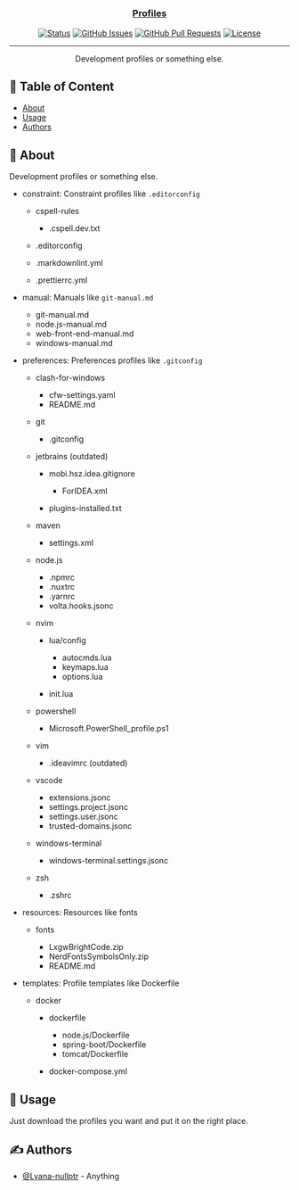 <h1 align="center">
  <a href="https://github.com/Lyana-nullptr/profiles" rel="noopener">
</h1>

<h3 align="center">Profiles</h3>

<div align="center">

[![Status](https://img.shields.io/badge/status-active-success.svg)](.)
[![GitHub Issues](https://img.shields.io/github/issues/Lyana-nullptr/profiles.svg)](https://github.com/Lyana-nullptr/profiles/issues)
[![GitHub Pull Requests](https://img.shields.io/github/issues-pr/Lyana-nullptr/profiles.svg)](https://github.com/Lyana-nullptr/profiles/pulls)
[![License](https://img.shields.io/badge/license-MIT-blue.svg)](/LICENSE)

</div>

---

<p align="center"> Development profiles or something else.
    <br>
</p>

## 📝 Table of Content

- [About](#about)
- [Usage](#usage)
- [Authors](#authors)

## 🧐 About <a name="about"></a>

Development profiles or something else.

- constraint: Constraint profiles like `.editorconfig`

  - cspell-rules

    - .cspell.dev.txt

  - .editorconfig
  - .markdownlint.yml
  - .prettierrc.yml

- manual: Manuals like `git-manual.md`

  - git-manual.md
  - node.js-manual.md
  - web-front-end-manual.md
  - windows-manual.md

- preferences: Preferences profiles like `.gitconfig`

  - clash-for-windows

    - cfw-settings.yaml
    - README.md

  - git

    - .gitconfig

  - jetbrains (outdated)

    - mobi.hsz.idea.gitignore

      - ForIDEA.xml

    - plugins-installed.txt

  - maven

    - settings.xml

  - node.js

    - .npmrc
    - .nuxtrc
    - .yarnrc
    - volta.hooks.jsonc

  - nvim

    - lua/config

      - autocmds.lua
      - keymaps.lua
      - options.lua

    - init.lua

  - powershell

    - Microsoft.PowerShell_profile.ps1

  - vim

    - .ideavimrc (outdated)

  - vscode

    - extensions.jsonc
    - settings.project.jsonc
    - settings.user.jsonc
    - trusted-domains.jsonc

  - windows-terminal

    - windows-terminal.settings.jsonc

  - zsh

    - .zshrc

- resources: Resources like fonts

  - fonts

    - LxgwBrightCode.zip
    - NerdFontsSymbolsOnly.zip
    - README.md

- templates: Profile templates like Dockerfile

  - docker

    - dockerfile

      - node.js/Dockerfile
      - spring-boot/Dockerfile
      - tomcat/Dockerfile

    - docker-compose.yml

## 🎈 Usage <a name="usage"></a>

Just download the profiles you want and put it on the right place.

## ✍️ Authors <a name="authors"></a>

- [@Lyana-nullptr](https://github.com/Lyana-nullptr) - Anything
